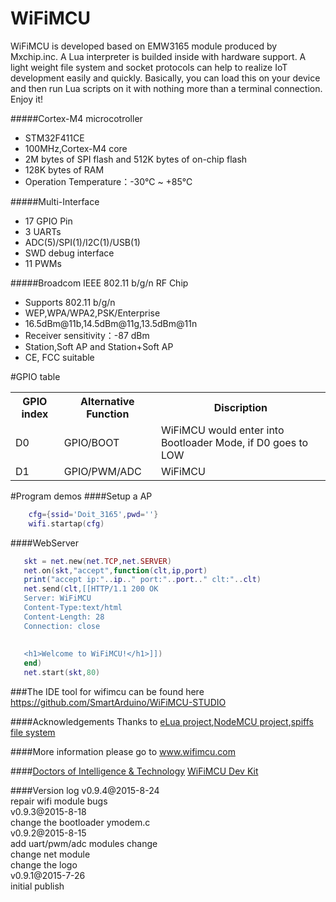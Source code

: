 
# **WiFiMCU** #
   WiFiMCU is developed based on EMW3165 module produced by Mxchip.inc. A Lua interpreter is builded inside with hardware support. A light weight file system and socket protocols can help to realize IoT development easily and quickly. Basically, you can load this on your device and then run Lua scripts on it with nothing more than a terminal connection. Enjoy it!

#####Cortex-M4 microcotroller<br/>
- STM32F411CE<br/>
- 100MHz,Cortex-M4 core<br/>
- 2M bytes of SPI flash and 512K bytes of on-chip flash<br/>
- 128K bytes of RAM<br/>
- Operation Temperature：-30℃ ~ +85℃<br/>

#####Multi-Interface<br/>
- 17 GPIO Pin<br/>
- 3 UARTs<br/>
- ADC(5)/SPI(1)/I2C(1)/USB(1)<br/>
- SWD debug interface<br/>
- 11 PWMs<br/>

#####Broadcom IEEE 802.11 b/g/n RF Chip<br/>
- Supports 802.11 b/g/n<br/>
- WEP,WPA/WPA2,PSK/Enterprise<br/>
- 16.5dBm@11b,14.5dBm@11g,13.5dBm@11n<br/>
- Receiver sensitivity：-87 dBm<br/>
- Station,Soft AP and Station+Soft AP<br/>
- CE, FCC suitable<br/>

#GPIO table
<a id="gpio pin table"></a>
<table>
  <tr>
    <th scope="col">GPIO index</th><th scope="col">Alternative Function</th><th scope="col">Discription</th>
  </tr>
  <tr>
    <td>D0</td><td>GPIO/BOOT</td><td>WiFiMCU would enter into Bootloader Mode, if D0 goes to LOW</td>
  </tr>
  <tr>
    <td>D1</td><td>GPIO/PWM/ADC</td><td>WiFiMCU</td>
  </tr>
</table>

#Program demos
####Setup a AP

```lua
    cfg={ssid='Doit_3165',pwd=''}
    wifi.startap(cfg)
```
####WebServer

```lua
   skt = net.new(net.TCP,net.SERVER) 
   net.on(skt,"accept",function(clt,ip,port) 
   print("accept ip:"..ip.." port:"..port.." clt:"..clt) 
   net.send(clt,[[HTTP/1.1 200 OK
   Server: WiFiMCU
   Content-Type:text/html
   Content-Length: 28
   Connection: close
   
   
   <h1>Welcome to WiFiMCU!</h1>]])
   end)
   net.start(skt,80) 
```


###The IDE tool for wifimcu can be found here
https://github.com/SmartArduino/WiFiMCU-STUDIO

####Acknowledgements
Thanks to [eLua project](https://github.com/elua/elua),[NodeMCU project](https://github.com/nodemcu/nodemcu-firmware),[spiffs file system](https://github.com/pellepl/spiffs)<br/>

####More information please go to
www.wifimcu.com<br/>

####[Doctors of Intelligence & Technology](www.doit.am)
[WiFiMCU Dev Kit](http://www.smartarduino.com)

####Version log
v0.9.4@2015-8-24<br/>
repair wifi module bugs<br/>
v0.9.3@2015-8-18<br/>
change the bootloader ymodem.c<br/>
v0.9.2@2015-8-15<br/>
add uart/pwm/adc modules change<br/>
change net module<br/>
change the logo<br/>
v0.9.1@2015-7-26<br/>
initial publish<br/>
